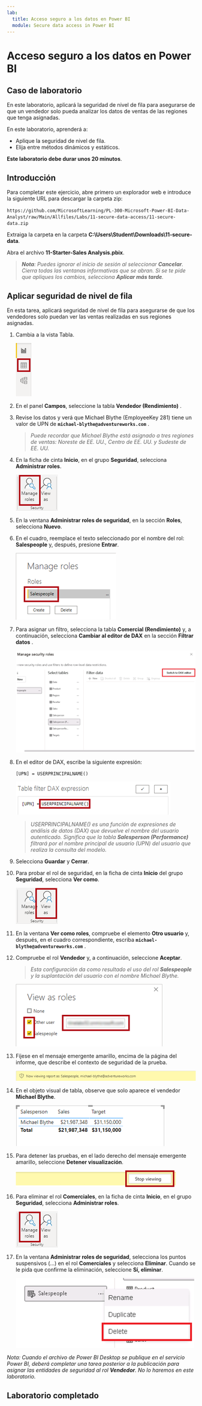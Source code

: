 ```yaml
---
lab:
  title: Acceso seguro a los datos en Power BI
  module: Secure data access in Power BI
---
```


# Acceso seguro a los datos en Power BI

## Caso de laboratorio

En este laboratorio, aplicará la seguridad de nivel de fila para asegurarse de que un vendedor solo pueda analizar los datos de ventas de las regiones que tenga asignadas.

En este laboratorio, aprenderá a:

- Aplique la seguridad de nivel de fila.
- Elija entre métodos dinámicos y estáticos.

**Este laboratorio debe durar unos 20 minutos**.

## Introducción

Para completar este ejercicio, abre primero un explorador web e introduce la siguiente URL para descargar la carpeta zip:

`https://github.com/MicrosoftLearning/PL-300-Microsoft-Power-BI-Data-Analyst/raw/Main/Allfiles/Labs/11-secure-data-access/11-secure-data.zip`

Extraiga la carpeta en la carpeta **C:\Users\Student\Downloads\11-secure-data**.

Abra el archivo **11-Starter-Sales Analysis.pbix**.

> ***Nota**: Puedes ignorar el inicio de sesión al seleccionar **Cancelar**. Cierra todas las ventanas informativas que se abran. Si se te pide que apliques los cambios, selecciona **Aplicar más tarde**.*

## Aplicar seguridad de nivel de fila

En esta tarea, aplicará seguridad de nivel de fila para asegurarse de que los vendedores solo puedan ver las ventas realizadas en sus regiones asignadas.

1. Cambia a la vista Tabla.

   ![Imagen 5701](Linked_image_Files/11-secure-data-access_image20.png)

1. En el panel **Campos**, seleccione la tabla **Vendedor (Rendimiento)** .

1. Revise los datos y verá que Michael Blythe (EmployeeKey 281) tiene un valor de UPN de **`michael-blythe@adventureworks.com`** .
    
    > *Puede recordar que Michael Blythe está asignado a tres regiones de ventas: Noreste de EE. UU., Centro de EE. UU. y Sudeste de EE. UU.*

1. En la ficha de cinta **Inicio**, en el grupo **Seguridad**, selecciona **Administrar roles**.

    ![Imagen 5700](Linked_image_Files/11-secure-data-access_image21.png)

1. En la ventana **Administrar roles de seguridad**, en la sección **Roles**, selecciona **Nuevo**.

1. En el cuadro, reemplace el texto seleccionado por el nombre del rol: **Salespeople** y, después, presione **Entrar**.

   ![Imagen 5703](Linked_image_Files/11-secure-data-access_image23.png)

1. Para asignar un filtro, selecciona la tabla **Comercial (Rendimiento)** y, a continuación, selecciona **Cambiar al editor de DAX** en la sección **Filtrar datos** .

   ![Imagen 5703](Linked_image_Files/11-secure-data-access_image24.png)

1. En el editor de DAX, escribe la siguiente expresión:

    ```DAX
    [UPN] = USERPRINCIPALNAME()
    ```

   ![Imagen 11](Linked_image_Files/11-secure-data-access_image25.png)

    > *USERPRINCIPALNAME() es una función de expresiones de análisis de datos (DAX) que devuelve el nombre del usuario autenticado. Significa que la tabla **Salesperson (Performance)** filtrará por el nombre principal de usuario (UPN) del usuario que realiza la consulta del modelo.*

1. Selecciona **Guardar** y **Cerrar**.

1. Para probar el rol de seguridad, en la ficha de cinta **Inicio** del grupo **Seguridad**, selecciona **Ver como**.

   ![Imagen 5708](Linked_image_Files/11-secure-data-access_image27.png)

1. En la ventana **Ver como roles**, compruebe el elemento **Otro usuario** y, después, en el cuadro correspondiente, escriba **`michael-blythe@adventureworks.com`** .

1. Compruebe el rol **Vendedor** y, a continuación, seleccione **Aceptar**.
    
    > *Esta configuración da como resultado el uso del rol **Salespeople** y la suplantación del usuario con el nombre Michael Blythe.*

   ![Imagen 5709](Linked_image_Files/11-secure-data-access_image28.png)

1. Fíjese en el mensaje emergente amarillo, encima de la página del informe, que describe el contexto de seguridad de la prueba.

   ![Imagen 13](Linked_image_Files/11-secure-data-access_image30.png)

1. En el objeto visual de tabla, observe que solo aparece el vendedor **Michael Blythe**.

   ![Imagen 5713](Linked_image_Files/11-secure-data-access_image31.png)

1. Para detener las pruebas, en el lado derecho del mensaje emergente amarillo, seleccione **Detener visualización**.

   ![Imagen 5712](Linked_image_Files/11-secure-data-access_image32.png)

1. Para eliminar el rol **Comerciales**, en la ficha de cinta **Inicio**, en el grupo **Seguridad**, selecciona **Administrar roles**.

   ![Imagen 16](Linked_image_Files/11-secure-data-access_image33.png)

1. En la ventana **Administrar roles de seguridad**, selecciona los puntos suspensivos (...) en el rol **Comerciales** y selecciona **Eliminar**. Cuando se le pida que confirme la eliminación, seleccione **Sí, eliminar**.

   ![Imagen 34](Linked_image_Files/11-secure-data-access_image34.png)

*Nota: Cuando el archivo de Power BI Desktop se publique en el servicio Power BI, deberá completar una tarea posterior a la publicación para asignar las entidades de seguridad al rol **Vendedor**. No lo haremos en este laboratorio.*

## Laboratorio completado
